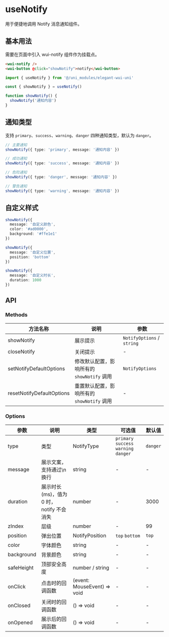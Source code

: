 # useNotify

用于便捷地调用 Notify 消息通知组件。

## 基本用法

需要在页面中引入 wui-notify 组件作为挂载点。

```html
<wui-notify />
<wui-button @click="showNotify">notify</wui-button>
```

```ts
import { useNotify } from '@/uni_modules/elegant-wui-uni'

const { showNotify } = useNotify()

function showNotify() {
  showNotify('通知内容')
}
```

## 通知类型

支持 `primary`、`success`、`warning`、`danger` 四种通知类型，默认为 `danger`。

```ts
// 主要通知
showNotify({ type: 'primary', message: '通知内容' })

// 成功通知
showNotify({ type: 'success', message: '通知内容' })

// 危险通知
showNotify({ type: 'danger', message: '通知内容' })

// 警告通知
showNotify({ type: 'warning', message: '通知内容' })
```

## 自定义样式

```ts
showNotify({
  message: '自定义颜色',
  color: '#ad0000',
  background: '#ffe1e1'
})

showNotify({
  message: '自定义位置',
  position: 'bottom'
})

showNotify({
  message: '自定义时长',
  duration: 1000
})
```

## API

### Methods

| 方法名称                  | 说明                                       | 参数                       |
| ------------------------- | ------------------------------------------ | -------------------------- |
| showNotify                | 展示提示                                   | `NotifyOptions` / `string` |
| closeNotify               | 关闭提示                                   | -                          |
| setNotifyDefaultOptions   | 修改默认配置，影响所有的 `showNotify` 调用 | `NotifyOptions`            |
| resetNotifyDefaultOptions | 重置默认配置，影响所有的 `showNotify` 调用 | -                          |

### Options

| 参数       | 说明                                     | 类型                        | 可选值                                 | 默认值   |
| ---------- | ---------------------------------------- | --------------------------- | -------------------------------------- | -------- |
| type       | 类型                                     | NotifyType                  | `primary` `success` `warning` `danger` | `danger` |
| message    | 展示文案，支持通过\n 换行                | string                      | -                                      | -        |
| duration   | 展示时长(ms)，值为 0 时，notify 不会消失 | number                      | -                                      | 3000     |
| zIndex     | 层级                                     | number                      | -                                      | 99       |
| position   | 弹出位置                                 | NotifyPosition              | `top` `bottom`                         | `top`    |
| color      | 字体颜色                                 | string                      | -                                      | -        |
| background | 背景颜色                                 | string                      | -                                      | -        |
| safeHeight | 顶部安全高度                             | number / string             | -                                      | -        |
| onClick    | 点击时的回调函数                         | (event: MouseEvent) => void | -                                      | -        |
| onClosed   | 关闭时的回调函数                         | () => void                  | -                                      | -        |
| onOpened   | 展示后的回调函数                         | () => void                  | -                                      | -        |
